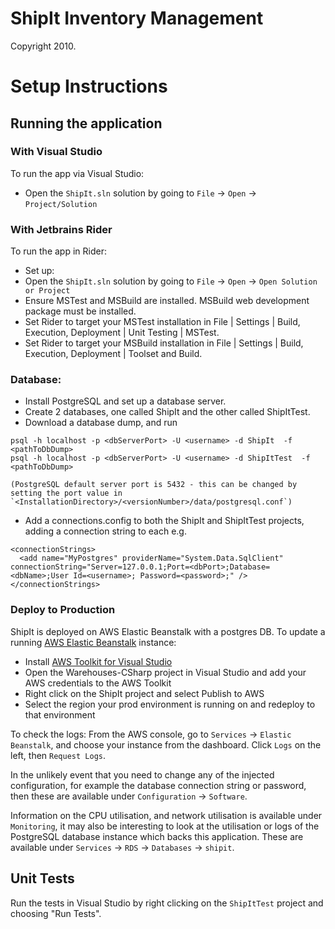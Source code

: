 ShipIt Inventory Management
===========================

Copyright 2010.

# Setup Instructions

## Running the application

### With Visual Studio

To run the app via Visual Studio:

* Open the `ShipIt.sln` solution by going to `File` -> `Open` -> `Project/Solution`

### With Jetbrains Rider

To run the app in Rider:

* Set up:
* Open the `ShipIt.sln` solution by going to `File` -> `Open` -> `Open Solution or Project`
* Ensure MSTest and MSBuild are installed. MSBuild web development package must be installed.
* Set Rider to target your MSTest installation in File | Settings | Build, Execution, Deployment | Unit Testing | MSTest.
* Set Rider to target your MSBuild installation in File | Settings | Build, Execution, Deployment | Toolset and Build.

### Database:
 
* Install PostgreSQL and set up a database server. 
* Create 2 databases, one called ShipIt and the other called ShipItTest.
* Download a database dump, and run 
```
psql -h localhost -p <dbServerPort> -U <username> -d ShipIt  -f <pathToDbDump>
psql -h localhost -p <dbServerPort> -U <username> -d ShipItTest  -f <pathToDbDump>
```
    (PostgreSQL default server port is 5432 - this can be changed by setting the port value in `<InstallationDirectory>/<versionNumber>/data/postgresql.conf`)
* Add a connections.config to both the ShipIt and ShipItTest projects, adding a connection string to each e.g.
```
<connectionStrings>
  <add name="MyPostgres" providerName="System.Data.SqlClient" connectionString="Server=127.0.0.1;Port=<dbPort>;Database=<dbName>;User Id=<username>; Password=<password>;" />
</connectionStrings>
```

### Deploy to Production

ShipIt is deployed on AWS Elastic Beanstalk with a postgres DB.
To update a running [AWS Elastic Beanstalk](https://aws.amazon.com/elasticbeanstalk/) instance:

* Install [AWS Toolkit for Visual Studio](https://aws.amazon.com/visualstudio/)
* Open the Warehouses-CSharp project in Visual Studio and add your AWS credentials to the AWS Toolkit
* Right click on the ShipIt project and select Publish to AWS
* Select the region your prod environment is running on and redeploy to that environment

To check the logs:  From the AWS console, go to `Services` -> `Elastic Beanstalk`, and
choose your instance from the dashboard.   Click `Logs` on the left, then `Request Logs`.

In the unlikely event that you need to change any of the injected configuration, for
example the database connection string or password, then these are available under
`Configuration` -> `Software`.

Information on the CPU utilisation, and network utilisation is available under `Monitoring`,
it may also be interesting to look at the utilisation or logs of the PostgreSQL database instance
which backs this application.  These are available under `Services` -> `RDS` -> `Databases`
-> `shipit`.

## Unit Tests

Run the tests in Visual Studio by right clicking on the `ShipItTest` project and
choosing "Run Tests".
